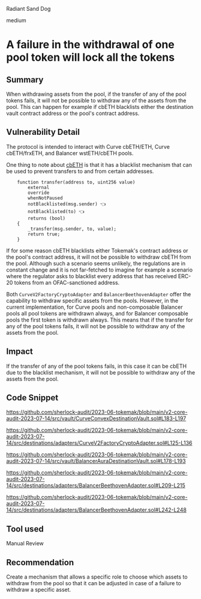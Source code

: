Radiant Sand Dog

medium

# A failure in the withdrawal of one pool token will lock all the tokens
## Summary

When withdrawing assets from the pool, if the transfer of any of the pool tokens fails, it will not be possible to withdraw any of the assets from the pool. This can happen for example if cbETH blacklists either the destination vault contract address or the pool's contract address.

## Vulnerability Detail

The protocol is intended to interact with Curve cbETH/ETH, Curve cbETH/frxETH, and Balancer wstETH/cbETH pools.

One thing to note about [cbETH](https://etherscan.io/address/0xBe9895146f7AF43049ca1c1AE358B0541Ea49704#code) is that it has a blacklist mechanism that can be used to prevent transfers to and from certain addresses.

```solidity
    function transfer(address to, uint256 value)
        external
        override
        whenNotPaused
        notBlacklisted(msg.sender) 👈
        notBlacklisted(to) 👈
        returns (bool)
    {
        _transfer(msg.sender, to, value);
        return true;
    }
```

If for some reason cbETH blacklists either Tokemak's contract address or the pool's contract address, it will not be possible to withdraw cbETH from the pool. Although such a scenario seems unlikely, the regulations are in constant change and it is not far-fetched to imagine for example a scenario where the regulator asks to blacklist every address that has received ERC-20 tokens from an OFAC-sanctioned address.

Both `CurveV2FactoryCryptoAdapter` and `BalancerBeethovenAdapter` offer the capability to withdraw specific assets from the pools. However, in the current implementation, for Curve pools and non-composable Balancer pools all pool tokens are withdrawn always, and for Balancer composable pools the first token is withdrawn always. This means that if the transfer for any of the pool tokens fails, it will not be possible to withdraw any of the assets from the pool.

## Impact

If the transfer of any of the pool tokens fails, in this case it can be cbETH due to the blacklist mechanism, it will not be possible to withdraw any of the assets from the pool.

## Code Snippet

https://github.com/sherlock-audit/2023-06-tokemak/blob/main/v2-core-audit-2023-07-14/src/vault/CurveConvexDestinationVault.sol#L183-L197

https://github.com/sherlock-audit/2023-06-tokemak/blob/main/v2-core-audit-2023-07-14/src/destinations/adapters/CurveV2FactoryCryptoAdapter.sol#L125-L136

https://github.com/sherlock-audit/2023-06-tokemak/blob/main/v2-core-audit-2023-07-14/src/vault/BalancerAuraDestinationVault.sol#L178-L193

https://github.com/sherlock-audit/2023-06-tokemak/blob/main/v2-core-audit-2023-07-14/src/destinations/adapters/BalancerBeethovenAdapter.sol#L209-L215

https://github.com/sherlock-audit/2023-06-tokemak/blob/main/v2-core-audit-2023-07-14/src/destinations/adapters/BalancerBeethovenAdapter.sol#L242-L248

## Tool used

Manual Review

## Recommendation

Create a mechanism that allows a specific role to choose which assets to withdraw from the pool so that it can be adjusted in case of a failure to withdraw a specific asset.